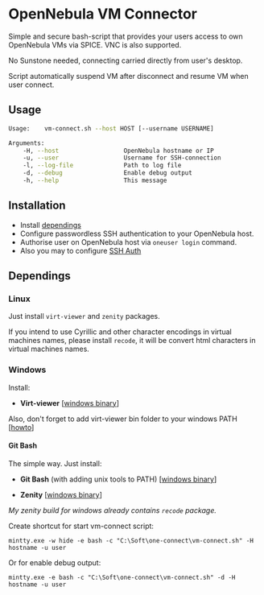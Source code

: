 # OpenNebula VM Connector

Simple and secure bash-script that provides your users access to own OpenNebula VMs via SPICE. VNC is also supported.

No Sunstone needed, connecting carried directly from user's desktop.

Script automatically suspend VM after disconnect and resume VM when user connect.

## Usage

```bash
Usage:    vm-connect.sh --host HOST [--username USERNAME]

Arguments:
    -H, --host                  OpenNebula hostname or IP
    -u, --user                  Username for SSH-connection
    -l, --log-file              Path to log file
    -d, --debug                 Enable debug output
    -h, --help                  This message
```

## Installation

* Install [dependings](#dependings)
* Configure passwordless SSH authentication to your OpenNebula host.
* Authorise user on OpenNebula host via `oneuser login` command.
* Also you may to configure [SSH Auth](http://docs.opennebula.org/4.12/administration/authentication/ssh_auth.html)

## Dependings

### Linux

Just install `virt-viewer` and `zenity` packages.

If you intend to use Cyrillic and other character encodings in virtual machines names, please install `recode`, it will be convert html characters in virtual machines names.

### Windows

Install:

* **Virt-viewer**
  [[windows binary](https://virt-manager.org/download/)]

Also, don't forget to add virt-viewer bin folder to your windows PATH [[howto](http://superuser.com/a/317638)]

#### Git Bash

The simple way. Just install:

* **Git Bash** (with adding unix tools to PATH)
  [[windows binary](https://git-for-windows.github.io/)]

* **Zenity**
  [[windows binary](https://github.com/kvaps/zenity-windows)]

*My zenity build for windows already contains `recode` package.*

Create shortcut for start vm-connect script:

    mintty.exe -w hide -e bash -c "C:\Soft\one-connect\vm-connect.sh" -H hostname -u user

Or for enable debug output:

    mintty.exe -e bash -c "C:\Soft\one-connect\vm-connect.sh" -d -H hostname -u user
